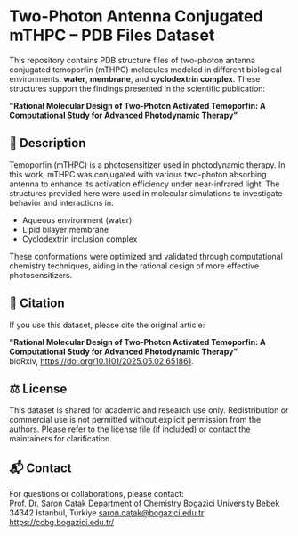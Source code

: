 # Two-Photon Antenna Conjugated mTHPC – PDB Files Dataset

This repository contains PDB structure files of two-photon antenna conjugated temoporfin (mTHPC) molecules modeled in different biological environments: **water**, **membrane**, and **cyclodextrin complex**. These structures support the findings presented in the scientific publication:

**"Rational Molecular Design of Two-Photon Activated Temoporfin: A Computational Study for Advanced Photodynamic Therapy"**

## 🧪 Description

Temoporfin (mTHPC) is a photosensitizer used in photodynamic therapy. In this work, mTHPC was conjugated with various two-photon absorbing antenna to enhance its activation efficiency under near-infrared light. The structures provided here were used in molecular simulations to investigate behavior and interactions in:

- Aqueous environment (water)
- Lipid bilayer membrane
- Cyclodextrin inclusion complex

These conformations were optimized and validated through computational chemistry techniques, aiding in the rational design of more effective photosensitizers.

## 📄 Citation

If you use this dataset, please cite the original article:

**"Rational Molecular Design of Two-Photon Activated Temoporfin: A Computational Study for Advanced Photodynamic Therapy"**  
bioRxiv,  https://doi.org/10.1101/2025.05.02.651861.

## ⚖️ License

This dataset is shared for academic and research use only. Redistribution or commercial use is not permitted without explicit permission from the authors. Please refer to the license file (if included) or contact the maintainers for clarification.

## 📬 Contact

For questions or collaborations, please contact:  
Prof. Dr. Saron Catak
Department of Chemistry
Bogazici University
Bebek 34342 Istanbul, Turkiye
saron.catak@bogazici.edu.tr
https://ccbg.bogazici.edu.tr/
